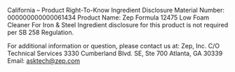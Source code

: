  
 
 
California – Product Right-To-Know Ingredient Disclosure 
Material Number: 000000000000061434 
Product Name: Zep Formula 12475 Low Foam Cleaner For Iron & Steel 
Ingredient disclosure for this product is not required per SB 258 Regulation. 
 
For additional information or question, please contact us at: 
Zep, Inc. 
C/O Technical Services 
3330 Cumberland Blvd. SE, Ste 700 
Atlanta, GA 30339 
Email: asktech@zep.com 
 
 
 
 
